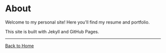 # About

Welcome to my personal site! Here you'll find my resume and portfolio.

This site is built with Jekyll and GitHub Pages.

---

[Back to Home](/)
